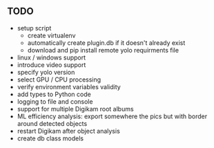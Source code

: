 ## TODO
- setup script
    - create virtualenv
    - automatically create plugin.db if it doesn't already exist
    - download and pip install remote yolo requirments file
- linux / windows support
- introduce video support
- specify yolo version
- select GPU / CPU processing
- verify environment variables validity
- add types to Python code
- logging to file and console
- support for multiple Digikam root albums
- ML efficiency analysis: export somewhere the pics but with border around  detected objects
- restart Digikam after object analysis
- create db class models